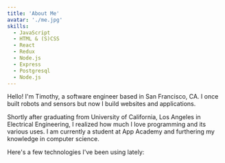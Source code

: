 ```yaml
---
title: 'About Me'
avatar: './me.jpg'
skills:
  - JavaScript
  - HTML & (S)CSS
  - React
  - Redux
  - Node.js
  - Express
  - Postgresql
  - Node.js
---
```


Hello! I'm Timothy, a software engineer based in San Francisco, CA. I once built robots and sensors but now I build websites and applications.

Shortly after graduating from University of California, Los Angeles in Electrical Engineering, I realized how much I love programming and its various uses. I am currently a student at App Academy and furthering my knowledge in computer science.

Here's a few technologies I've been using lately:
